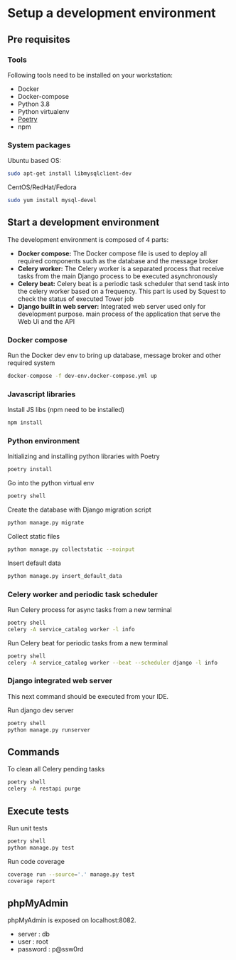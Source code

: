 # Setup a development environment

## Pre requisites

### Tools

Following tools need to be installed on your workstation:

- Docker
- Docker-compose
- Python 3.8
- Python virtualenv
- [Poetry](https://python-poetry.org/)
- npm

### System packages

Ubuntu based OS:
```bash
sudo apt-get install libmysqlclient-dev
```

CentOS/RedHat/Fedora
```bash
sudo yum install mysql-devel
```

## Start a development environment

The development environment is composed of 4 parts:

- **Docker compose:** The Docker compose file is used to deploy all required components such as the database and the message broker
- **Celery worker:** The Celery worker is a separated process that receive tasks from the main Django process to be executed asynchronously
- **Celery beat:** Celery beat is a periodic task scheduler that send task into the celery worker based on a frequency. This part is used by Squest to check the status of executed Tower job
- **Django built in web server:** Integrated web server used only for development purpose. main process of the application that serve the Web Ui and the API

### Docker compose

Run the Docker dev env to bring up database, message broker and other required system
```bash
docker-compose -f dev-env.docker-compose.yml up
```

### Javascript libraries

Install JS libs (npm need to be installed)
```bash
npm install
```

### Python environment

Initializing and installing python libraries with Poetry
```bash
poetry install
```

Go into the python virtual env
```bash
poetry shell
```

Create the database with Django migration script
```bash
python manage.py migrate
```

Collect static files
```bash
python manage.py collectstatic --noinput
```

Insert default data
```bash
python manage.py insert_default_data
```

### Celery worker and periodic task scheduler

Run Celery process for async tasks from a new terminal
```bash
poetry shell
celery -A service_catalog worker -l info
```

Run Celery beat for periodic tasks from a new terminal
```bash
poetry shell
celery -A service_catalog worker --beat --scheduler django -l info
```

### Django integrated web server

This next command should be executed from your IDE.

Run django dev server
```bash
poetry shell
python manage.py runserver
```

## Commands

To clean all Celery pending tasks
```bash
poetry shell
celery -A restapi purge
```

## Execute tests

Run unit tests
```bash
poetry shell
python manage.py test
```

Run code coverage
```bash
coverage run --source='.' manage.py test
coverage report
```


## phpMyAdmin

phpMyAdmin is exposed on localhost:8082.

- server : db
- user : root
- password : p@ssw0rd